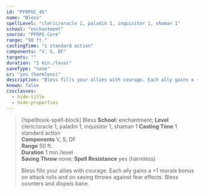 ```yaml
---
id: "PFRPGC_45"
name: "Bless"
spellLevel: "cleric/oracle 1, paladin 1, inquisitor 1, shaman 1"
school: "enchantment"
source: "PFRPG Core"
range: "50 ft."
castingTime: "1 standard action"
components: "V, S, DF"
targets: ""
duration: "1 min./level"
saveType: "none"
sr: "yes (harmless)"
description: "Bless fills your allies with courage. Each ally gains a +1 morale bonus on attack rolls and on saving throws against fear effects.  Bless counters and dispels bane."
known: false
cssclasses:
  - hide-title
  - hide-properties
---
```


> [!spellbook-spell-block] Bless
> **School:** enchantment; **Level** cleric/oracle 1, paladin 1, inquisitor 1, shaman 1
> **Casting Time** 1 standard action  
> **Components** V, S, DF  
> **Range** 50 ft.  
> **Duration** 1 min./level  
> **Saving Throw** none; **Spell Resistance** yes (harmless)
> 
> Bless fills your allies with courage. Each ally gains a +1 morale bonus on attack rolls and on saving throws against fear effects.  Bless counters and dispels bane.